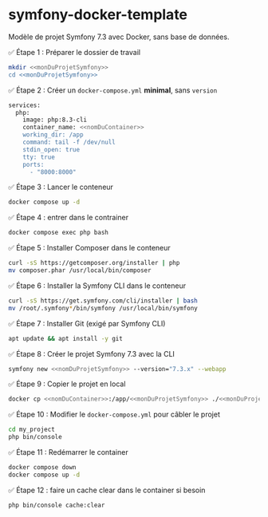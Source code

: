 # symfony-docker-template
Modèle de projet Symfony 7.3 avec Docker, sans base de données.

✅ Étape 1 : Préparer le dossier de travail

```bash
mkdir <<monDuProjetSymfony>>
cd <<monDuProjetSymfony>>
```

✅ Étape 2 : Créer un `docker-compose.yml` **minimal**, sans `version`

```bash
services:
  php:
    image: php:8.3-cli
    container_name: <<nomDuContainer>>
    working_dir: /app
    command: tail -f /dev/null
    stdin_open: true
    tty: true
    ports:
      - "8000:8000"
```

✅ Étape 3 : Lancer le conteneur

```bash
docker compose up -d
```

✅ Étape 4 : entrer dans le contrainer 

```bash
docker compose exec php bash
```

✅ Étape 5 : Installer Composer dans le conteneur

```bash
curl -sS https://getcomposer.org/installer | php
mv composer.phar /usr/local/bin/composer
```

✅ Étape 6 : Installer la Symfony CLI dans le conteneur

```bash
curl -sS https://get.symfony.com/cli/installer | bash
mv /root/.symfony*/bin/symfony /usr/local/bin/symfony
```

✅ Étape 7 : Installer Git (exigé par Symfony CLI)

```bash
apt update && apt install -y git
```

✅ Étape 8 : Créer le projet Symfony 7.3 avec la CLI

```bash
symfony new <<nomDuProjetSymfony>> --version="7.3.x" --webapp
```

✅ Étape 9 : Copier le projet en local

```bash
docker cp <<nomDuContainer>>:/app/<<monDuProjetSymfony>> ./<<monDuProjetSymfony>>
```

✅ Étape 10 : Modifier le `docker-compose.yml` pour câbler le projet

```bash
cd my_project
php bin/console
```

✅ Étape 11 : Redémarrer le container 

```bash
docker compose down
docker compose up -d
```

✅ Étape 12 : faire un cache clear dans le container si besoin 

```bash
php bin/console cache:clear
```
